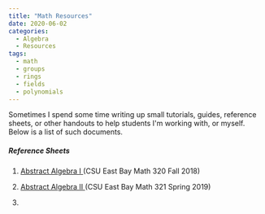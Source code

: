 ```yaml
---
title: "Math Resources"
date: 2020-06-02
categories:
  - Algebra
  - Resources
tags:
  - math
  - groups
  - rings
  - fields
  - polynomials
---
```


Sometimes I spend some time writing up small tutorials, guides, reference sheets, or other handouts to help students I'm working with, or myself. Below is a list of such documents.

##### Reference Sheets
1. <a href="https://github.com/elin35/elin35.github.io/blob/master/assets/pdfs/Algebra_I_Reference_Sheet.pdf"> Abstract Algebra I </a>             (CSU East Bay Math 320 Fall 2018)

2. <a href="https://github.com/elin35/elin35.github.io/blob/master/assets/pdfs/Algebra_II_Reference_Sheet.pdf"> Abstract Algebra II </a>             (CSU East Bay Math 321 Spring 2019)

3. <object data="{{ site.url }}{{ site.baseurl }}/assets/pdfs/Algebra_I_Reference_Sheet.pdf" width="1000" height="1000" type="application/pdf"></object>
